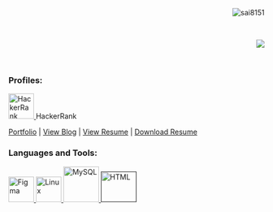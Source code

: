 <html>
<head>

</head>
<body >
<!--
**sai8151/sai8151** is a ✨ _special_ ✨ repository because its `README.md` (this file) appears on your GitHub profile.
### Hi there 👋
Here are some ideas to get you started:

- 🔭 I’m currently working on ...
- 🌱 I’m currently learning ...
- 👯 I’m looking to collaborate on ...
- 🤔 I’m looking for help with ...
- 💬 Ask me about ...
- 📫 How to reach me: ...
- 😄 Pronouns: ...
- ⚡ Fun fact: ...
<h3 align="left">Connect with me:</h3>
-->
<p align="right"> <img src="https://komarev.com/ghpvc/?username=sai8151&label=Profile%20views&color=0e75b6&style=flat" alt="sai8151"/> </p>
<br>
<p align="right">
<img src="https://komarev.com/ghpvc/?username=sai8151&color=orange"/>
</p>
<br>
<!--
<img align="right" src="https://epidotic-masts.000webhostapp.com/earthSVG.svg" width="150" height="150" style="background-color:"white"/>
-->





<!-- Profile Links -->
<h3 align="left">Profiles:</h3>
<p align="left">
  <a href="https://www.hackerrank.com/saikiranreddy812" target="_blank">
    <img src="https://epidotic-masts.000webhostapp.com/hackerrank-svgrepo-com.svg" alt="HackerRank" width="50" height="50">
  </a>
  HackerRank
</p>
<p align="left">
  
  <a href="https://saikiranreddy.info/portfolio/" target="_blank">Portfolio</a> |
  <a href="https://saikiranreddy.info/blog" target="_blank">View Blog</a> |
  <a href="https://saikiranreddy.info/" target="_blank">View Resume</a> |
  <a href="https://sai8151.github.io/sai8151/res1.htm1l.pdf" target="_blank">Download Resume</a>
</p>

<!-- Languages and Tools -->
<h3 align="left">Languages and Tools:</h3>
<p align="left">
  <a href="https://www.figma.com/" target="_blank">
    <img src="https://w7.pngwing.com/pngs/54/524/png-transparent-figma-app-logo-tech-companies.png" alt="Figma" width="50" height="50">
  </a>
  <a href="https://www.linux.org/" target="_blank">
    <img src="https://epidotic-masts.000webhostapp.com/github/linux_icon.svg" alt="Linux" width="50" height="50">
  </a>
  <a href="https://www.mysql.com/" target="_blank">
    <img src="https://epidotic-masts.000webhostapp.com/github/mysql_icon.svg" alt="MySQL" width="70" height="70">
  </a>
  <a href="" target="_blank">
    <img src="https://epidotic-masts.000webhostapp.com/github/html5_icon.svg" alt="HTML" width="70" height="60">
  </a>
</p>
